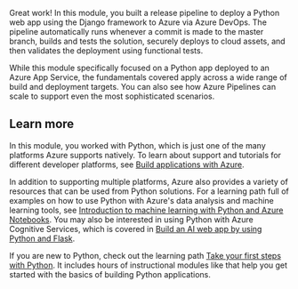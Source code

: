 Great work! In this module, you built a release pipeline to deploy a Python web app using the Django framework to Azure via Azure DevOps. The pipeline automatically runs whenever a commit is made to the master branch, builds and tests the solution, securely deploys to cloud assets, and then validates the deployment using functional tests.

While this module specifically focused on a Python app deployed to an Azure App Service, the fundamentals covered apply across a wide range of build and deployment targets. You can also see how Azure Pipelines can scale to support even the most sophisticated scenarios.

## Learn more

In this module, you worked with Python, which is just one of the many platforms Azure supports natively. To learn about support and tutorials for different developer platforms, see [Build applications with Azure](https://azure.microsoft.com/en-us/developer/?azure-portal=true).

In addition to supporting multiple platforms, Azure also provides a variety of resources that can be used from Python solutions. For a learning path full of examples on how to use Python with Azure's data analysis and machine learning tools, see [Introduction to machine learning with Python and Azure Notebooks](/learn/paths/intro-to-ml-with-python/?azure-portal=true). You may also be interested in using Python with Azure Cognitive Services, which is covered in [Build an AI web app by using Python and Flask](/learn/modules/python-flask-build-ai-web-app/?azure-portal=true).

If you are new to Python, check out the learning path [Take your first steps with Python](/learn/paths/python-first-steps/?azure-portal=true). It includes hours of instructional modules like that help you get started with the basics of building Python applications.